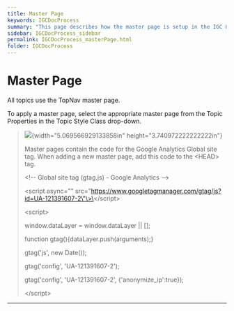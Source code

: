 ```yaml
---
title: Master Page
keywords: IGCDocProcess
summary: "This page describes how the master page is setup in the IGC Help project."
sidebar: IGCDocProcess_sidebar
permalink: IGCDocProcess_masterPage.html
folder: IGCDocProcess
---
```

Master Page
===========

All topics use the TopNav master page.

To apply a master page, select the appropriate master page from the
Topic Properties in the Topic Style Class drop-down.

> ![](media/image3.png){width="5.069566929133858in"
> height="3.740972222222222in"}
>
> Master pages contain the code for the Google Analytics Global site
> tag. When adding a new master page, add this code to the \<HEAD\> tag.
>
> \<!\-- Global site tag (gtag.js) - Google Analytics \--\>
>
> \<script async=\"\"
> src=\"https://www.googletagmanager.com/gtag/js?id=UA-121391607-2\"\>\</script\>
>
> \<script\>
>
> window.dataLayer = window.dataLayer \|\| \[\];
>
> function gtag(){dataLayer.push(arguments);}
>
> gtag(\'js\', new Date());
>
> gtag(\'config\', \'UA-121391607-2\');
>
> gtag(\'config\', \'UA-121391607-2\', {\'anonymize\_ip\':true});
>
> \</script\>

-   -   -   -   
